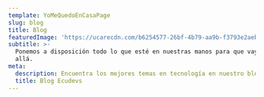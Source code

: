 ```yaml
---
template: YoMeQuedoEnCasaPage
slug: blog
title: Blog
featuredImage: 'https://ucarecdn.com/b6254577-26bf-4b79-aa9b-f3793e2aebdc/'
subtitle: >-
  Ponemos a disposición todo lo que esté en nuestras manos para que vayas más
  allá.
meta:
  description: Encuentra los mejores temas en tecnología en nuestro blog. Ecudevs.
  title: Blog Ecudevs
---
```


